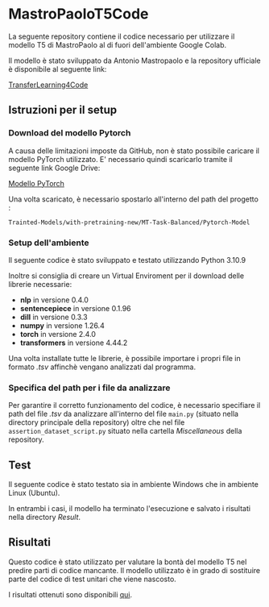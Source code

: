 ﻿# MastroPaoloT5Code

La seguente repository contiene il codice necessario per utilizzare il modello T5 di MastroPaolo al di fuori dell'ambiente Google Colab. 

Il modello è stato sviluppato da Antonio Mastropaolo e la repository ufficiale è disponibile al seguente link: 

[TransferLearning4Code](https://github.com/antonio-mastropaolo/TransferLearning4Code)

## Istruzioni per il setup

### Download del modello Pytorch

A causa delle limitazioni imposte da GitHub, non è stato possibile caricare il modello PyTorch utilizzato. 
E' necessario quindi scaricarlo tramite il seguente link Google Drive: 

[Modello PyTorch](https://drive.google.com/drive/folders/11nrc1rLbZZViK1TAoqrtmKaKEurVyXGn)

Una volta scaricato, è necessario spostarlo all'interno del path del progetto :

```Trainted-Models/with-pretraining-new/MT-Task-Balanced/Pytorch-Model```

### Setup dell'ambiente 

Il seguente codice è stato sviluppato e testato utilizzando Python 3.10.9 

Inoltre si consiglia di creare un Virtual Enviroment per il download delle librerie necessarie: 

- **nlp** in versione 0.4.0
- **sentencepiece** in versione 0.1.96
- **dill** in versione 0.3.3
- **numpy** in versione 1.26.4
- **torch** in versione 2.4.0
- **transformers** in versione 4.44.2

Una volta installate tutte le librerie, è possibile importare i propri file in formato _.tsv_ affinchè vengano
analizzati dal programma. 

### Specifica del path per i file da analizzare

Per garantire il corretto funzionamento del codice, è necessario specifiare il path del file _.tsv_ da analizzare 
all'interno del file ```main.py``` (situato nella directory principale della repository) oltre che nel file 
```assertion_dataset_script.py``` situato nella cartella _Miscellaneous_ della repository. 

## Test
Il seguente codice è stato testato sia in ambiente Windows che in ambiente Linux (Ubuntu). 

In entrambi i casi, il modello ha terminato l'esecuzione e salvato i risultati nella directory _Result_. 

## Risultati
Questo codice è stato utilizzato per valutare la bontà del modello T5 nel predire parti di codice mancante.
Il modello utilizzato è in grado di sostituire parte del codice di test unitari che viene nascosto. 

I risultati ottenuti sono disponibili [qui](T5-Extension/Results/Predictions/AG-Task/with-pretraining-new/RawWithNoRepetitions/README.md).



